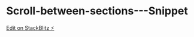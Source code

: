 # Scroll-between-sections---Snippet

[Edit on StackBlitz ⚡️](https://stackblitz.com/edit/react-ts-ybcdrd)